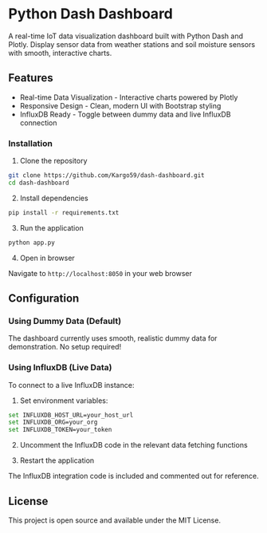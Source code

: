 # Python Dash Dashboard

A real-time IoT data visualization dashboard built with Python Dash and Plotly. Display sensor data from weather stations and soil moisture sensors with smooth, interactive charts.

## Features

- Real-time Data Visualization - Interactive charts powered by Plotly
- Responsive Design - Clean, modern UI with Bootstrap styling
- InfluxDB Ready - Toggle between dummy data and live InfluxDB connection

### Installation

1. Clone the repository
```bash
git clone https://github.com/Kargo59/dash-dashboard.git
cd dash-dashboard
```

2. Install dependencies
```bash
pip install -r requirements.txt
```

3. Run the application
```bash
python app.py
```

4. Open in browser

Navigate to `http://localhost:8050` in your web browser

## Configuration

### Using Dummy Data (Default)

The dashboard currently uses smooth, realistic dummy data for demonstration. No setup required!

### Using InfluxDB (Live Data)

To connect to a live InfluxDB instance:

1. Set environment variables:
```bash
set INFLUXDB_HOST_URL=your_host_url
set INFLUXDB_ORG=your_org
set INFLUXDB_TOKEN=your_token
```

2. Uncomment the InfluxDB code in the relevant data fetching functions

3. Restart the application

The InfluxDB integration code is included and commented out for reference.

## License

This project is open source and available under the MIT License.
